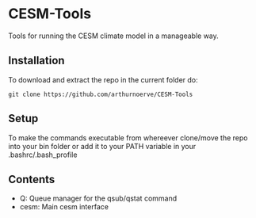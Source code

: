 # CESM-Tools
Tools for running the CESM climate model in a manageable way.


## Installation
To download and extract the repo in the current folder do:
```
git clone https://github.com/arthurnoerve/CESM-Tools
```


## Setup
To make the commands executable from whereever clone/move the repo into your bin folder or add it to your PATH variable in your .bashrc/.bash_profile

## Contents

* Q: Queue manager for the qsub/qstat command
* cesm: Main cesm interface
